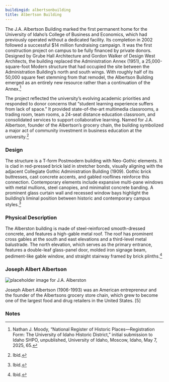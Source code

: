 ```yaml
---
buildingid: albertsonbuilding
title: Albertson Building
---
```


The J.A. Albertson Building marked the first permanent home for the University of Idaho’s College of Business and Economics, which had previously operated without a dedicated facility. Its completion in 2002 followed a successful $14 million fundraising campaign. It was the first construction project on campus to be fully financed by private donors. Designed by Grube Hall Architecture and Gordon Walker of Design West Architects, the building replaced the Administration Annex (1951), a 25,000-square-foot Modern structure that had occupied the site between the Administration Building’s north and south wings. With roughly half of its 50,000 square feet stemming from that remodel, the Albertson Building emerged as an entirely new resource rather than a continuation of the Annex.[^1] 

The project reflected the university’s evolving academic priorities and responded to donor concerns that “student learning experience suffers from lack of space.” It provided state-of-the-art multimedia classrooms, a trading room, team rooms, a 24-seat distance education classroom, and consolidated services to support collaborative learning. Named for J.A. Albertson, founder of the Albertson’s grocery chain, the building symbolized a major act of community investment in business education at the university.[^2]

### Design

The structure is a T-form Postmodern building with Neo-Gothic elements. It is clad in red-pressed brick laid in stretcher bonds, visually aligning with the adjacent Collegiate Gothic Administration Building (1909). Gothic brick buttresses, cast concrete accents, and gabled rooflines reinforce this connection. Contemporary elements include expansive multi-pane windows with metal mullions, steel canopies, and minimalist concrete banding. A prominent glass curtain wall and recessed window bays highlight the building’s liminal position between historic and contemporary campus styles.[^3]

### Physical Description

The Alberston building is made of steel-reinforced smooth-dressed concrete, and features a high-gable metal roof. The roof has prominent cross gables at the south and east elevations and a third-level metal balustrade. The north elevation, which serves as the primary entrance, features a double-leaf glass-panel door, molded iron signage beam, pediment-like gable window, and straight stairway framed by brick plinths.[^4]

### Joseph Albert Albertson 

![placeholder image for J.A. Alberston](https://eu-images.contentstack.com/v3/assets/blt58a1f8f560a1ab0e/blt43489f504b6c6826/66993e5bfd135fa16a23641f/1205_SNJoeAlbertson.jpg?width=200&auto=webp&quality=80&disable=upscale) 

Joseph Albert Albertson (1906-1993) was an American entrepreneur and the founder of the Albertsons grocery store chain, which grew to become one of the largest food and drug retailers in the United States. [5]

### Notes 

[^1]: Nathan J. Moody, “National Register of Historic Places—Registration Form: The University of Idaho Historic District,” initial submission to Idaho SHPO, unpublished, University of Idaho, Moscow, Idaho, May 7, 2025, 65. 
[^2]: Ibid. 
[^3]: Ibid. 
[^4]: Ibid.
[^5]: Ibid.
